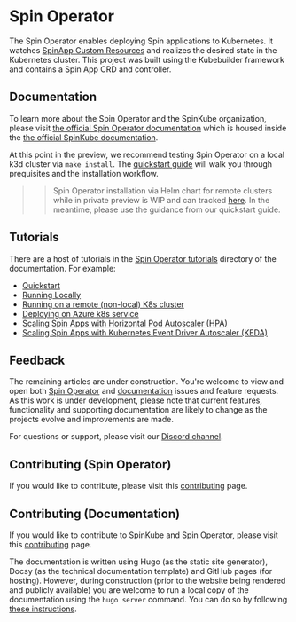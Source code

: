# Spin Operator

The Spin Operator enables deploying Spin applications to Kubernetes. It watches [SpinApp Custom Resources](https://github.com/spinkube/documentation/blob/main/content/en/docs/spin-operator/reference/custom-resource-definition.md) and realizes the desired state in the Kubernetes cluster. This project was built using the Kubebuilder framework and contains a Spin App CRD and controller.

## Documentation

To learn more about the Spin Operator and the SpinKube organization, please visit [the official Spin Operator documentation](https://github.com/spinkube/documentation/tree/main/content/en/docs/spin-operator) which is housed inside the [the official SpinKube documentation](https://github.com/spinkube/documentation/tree/main/content/en/docs).

At this point in the preview, we recommend testing Spin Operator on a local k3d cluster via `make install`. The [quickstart guide](https://github.com/spinkube/documentation/blob/main/content/en/docs/spin-operator/quickstart/_index.md) will walk you through prequisites and the installation workflow.

> > Spin Operator installation via Helm chart for remote clusters while in private preview is WIP and can tracked [here](https://github.com/spinkube/spin-operator/issues/54). In the meantime, please use the guidance from our quickstart guide.

## Tutorials

There are a host of tutorials in the [Spin Operator tutorials](https://github.com/spinkube/documentation/tree/main/content/en/docs/spin-operator/tutorials) directory of the documentation. For example:

- [Quickstart](https://github.com/spinkube/documentation/blob/main/content/en/docs/spin-operator/quickstart/_index.md)
- [Running Locally](https://github.com/spinkube/documentation/blob/main/content/en/docs/spin-operator/tutorials/running-locally.md)
- [Running on a remote (non-local) K8s cluster](https://github.com/spinkube/documentation/blob/main/content/en/docs/spin-operator/tutorials/running-on-a-cluster.md)
- [Deploying on Azure k8s service](https://github.com/spinkube/documentation/blob/main/content/en/docs/spin-operator/tutorials/deploy-on-azure-kubernetes-service.md)
- [Scaling Spin Apps with Horizontal Pod Autoscaler (HPA)](https://github.com/spinkube/documentation/blob/main/content/en/docs/spin-operator/tutorials/scaling-with-hpa.md)
- [Scaling Spin Apps with Kubernetes Event Driver Autoscaler (KEDA)](https://github.com/spinkube/documentation/blob/main/content/en/docs/spin-operator/tutorials/scaling-with-keda.md)

## Feedback

The remaining articles are under construction. You're welcome to view and open both [Spin Operator](https://github.com/spinkube/spin-operator/issues) and [documentation](https://github.com/spinkube/documentation/issues) issues and feature requests. As this work is under development, please note that current features, functionality and supporting documentation are likely to change as the projects evolve and improvements are made.

For questions or support, please visit our [Discord channel](https://discord.com/channels/926888690310053918/1200012610196738208).

## Contributing (Spin Operator)

If you would like to contribute, please visit this [contributing](https://github.com/spinkube/documentation/blob/main/content/en/docs/spin-operator/contributing/_index.md) page.

## Contributing (Documentation)

If you would like to contribute to SpinKube and Spin Operator, please visit this [contributing](https://github.com/spinkube/documentation/blob/main/content/en/docs/contribution-guidelines/_index.md) page.

The documentation is written using Hugo (as the static site generator), Docsy (as the technical documentation template) and GitHub pages (for hosting). However, during construction (prior to the website being rendered and publicly available) you are welcome to run a local copy of the documentation using the `hugo server` command. You can do so by following [these instructions](https://github.com/spinkube/documentation/blob/main/content/en/docs/contribution-guidelines/_index.md#previewing-your-changes-locally).
